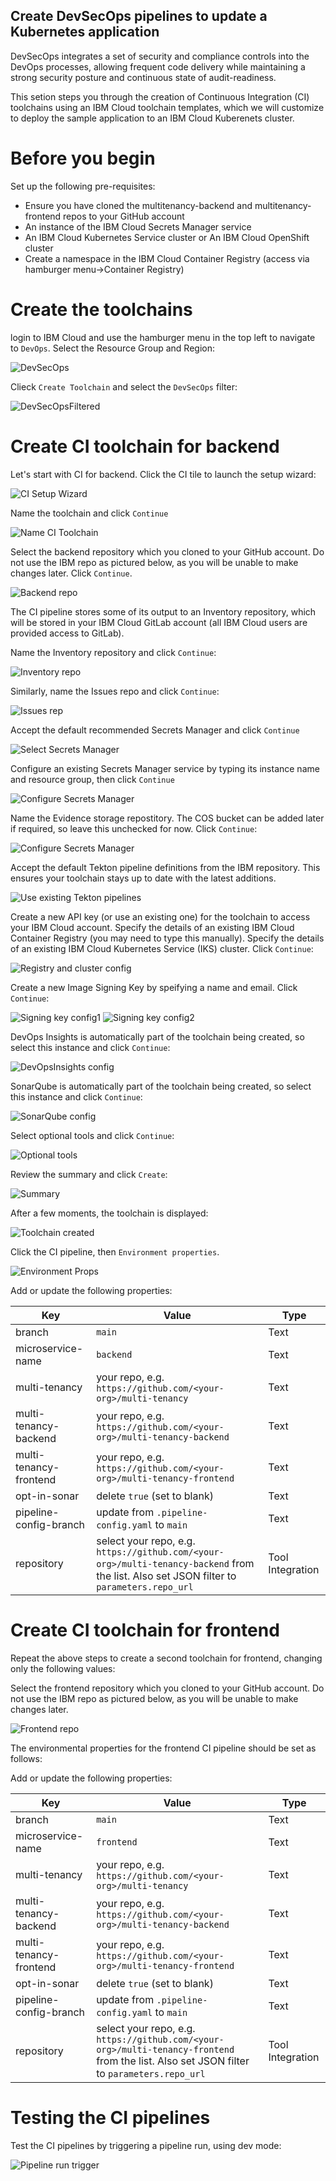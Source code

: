 ## Create DevSecOps pipelines to update a Kubernetes application 

DevSecOps integrates a set of security and compliance controls into the DevOps processes, allowing frequent code delivery while maintaining a strong security posture and continuous state of audit-readiness.

This setion steps you through the creation of Continuous Integration (CI) toolchains using an IBM Cloud toolchain templates, which we will customize to deploy the sample application to an IBM Cloud Kuberenets cluster.

# Before you begin

Set up the following pre-requisites:

- Ensure you have cloned the multitenancy-backend and multitenancy-frontend repos to your GitHub account
- An instance of the IBM Cloud Secrets Manager service
- An IBM Cloud Kubernetes Service cluster or An IBM Cloud OpenShift cluster
- Create a namespace in the IBM Cloud Container Registry (access via hamburger menu->Container Registry)

# Create the toolchains

login to IBM Cloud and use the hamburger menu in the top left to navigate to `DevOps`.  Select the Resource Group and Region:

![DevSecOps](/documentation/images/k8s/1-devOpsSelectRegion.png)

Clieck `Create Toolchain` and select the `DevSecOps` filter:

![DevSecOpsFiltered](/documentation/images/k8s/2-filterToDevSecOpsToolchains.png)


# Create CI toolchain for backend

Let's start with CI for backend.  Click the CI tile to launch the setup wizard:

![CI Setup Wizard](/documentation/images/k8s/3-cISetupWizard.png)

Name the toolchain and click `Continue`

![Name CI Toolchain](/documentation/images/k8s/4-nameCiToolchain.png)

Select the backend repository which you cloned to your GitHub account.  Do not use the IBM repo as pictured below, as you will be unable to make changes later.  Click `Continue`.

![Backend repo](/documentation/images/k8s/5-bringYourOwnAppCiBackend.png)

The CI pipeline stores some of its output to an Inventory repository, which will be stored in your IBM Cloud GitLab account (all IBM Cloud users are provided access to GitLab).

Name the Inventory repository and click `Continue`:

![Inventory repo](/documentation/images/k8s/6-createInventoryRepocIBackend.png)

Similarly, name the Issues repo and click `Continue`:

![Issues rep](/documentation/images/k8s/7-createIssuesRepocIBackend.png)

Accept the default recommended Secrets Manager and click `Continue`

![Select Secrets Manager](/documentation/images/k8s/8-createSecretsManager.png)

Configure an existing Secrets Manager service by typing its instance name and resource group, then click `Continue`

![Configure Secrets Manager](/documentation/images/k8s/9-configureSecretsManager.png)

Name the Evidence storage repostitory.  The COS bucket can be added later if required, so leave this unchecked for now.  Click `Continue`:

![Configure Secrets Manager](/documentation/images/k8s/10-configureEvidenceStorage.png)

Accept the default Tekton pipeline definitions from the IBM repository.  This ensures your toolchain stays up to date with the latest additions.

![Use existing Tekton pipelines](/documentation/images/k8s/11-useExistingTektonPipelines.png)

Create a new API key (or use an existing one) for the toolchain to access your IBM Cloud account.  Specify the details of an existing IBM Cloud Container Registry (you may need to type this manually).  Specify the details of an existing IBM Cloud Kubernetes Service (IKS) cluster.  Click `Continue`:

![Registry and cluster config](/documentation/images/k8s/12-deploymentTarget.png)

Create a new Image Signing Key by speifying a name and email.  Click `Continue`:

![Signing key config1](/documentation/images/k8s/13-signingKey1.png)
![Signing key config2](/documentation/images/k8s/14-signingKey2.png)

DevOps Insights is automatically part of the toolchain being created, so select this instance and click `Continue`:

![DevOpsInsights config](/documentation/images/k8s/15-devOpsInsights.png)

SonarQube is automatically part of the toolchain being created, so select this instance and click `Continue`:

![SonarQube config](/documentation/images/k8s/16-sonarQube.png)

Select optional tools and click `Continue`:

![Optional tools](/documentation/images/k8s/17-optionalTools.png)

Review the summary and click `Create`:

![Summary](/documentation/images/k8s/18-summary.png)

After a few moments, the toolchain is displayed:

![Toolchain created](/documentation/images/k8s/18-toolchainCreated.png)

Click the CI pipeline, then `Environment properties`.  

![Environment Props](/documentation/images/k8s/19-environmentProps.png)

Add or update the following properties:

| Key  | Value | Type |
| ------------- | ------------- | ------------- |
| branch  | `main`  | Text |
| microservice-name  | `backend` | Text |
| multi-tenancy  | your repo, e.g. `https://github.com/<your-org>/multi-tenancy`  | Text |
| multi-tenancy-backend  | your repo, e.g. `https://github.com/<your-org>/multi-tenancy-backend`  | Text |
| multi-tenancy-frontend  | your repo, e.g. `https://github.com/<your-org>/multi-tenancy-frontend`  | Text |
| opt-in-sonar  | delete `true` (set to blank)  | Text |
| pipeline-config-branch | update from `.pipeline-config.yaml` to `main`  | Text |
| repository | select your repo, e.g. `https://github.com/<your-org>/multi-tenancy-backend` from the list.  Also set JSON filter to `parameters.repo_url`  | Tool Integration |

# Create CI toolchain for frontend

Repeat the above steps to create a second toolchain for frontend, changing only the following values:

Select the frontend repository which you cloned to your GitHub account.  Do not use the IBM repo as pictured below, as you will be unable to make changes later.

![Frontend repo](/documentation/images/k8s/21-bringYourOwnAppCiFrontend.png)

The environmental properties for the frontend CI pipeline should be set as follows:

Add or update the following properties:

| Key  | Value | Type |
| ------------- | ------------- | ------------- |
| branch  | `main`  | Text |
| microservice-name  | `frontend` | Text |
| multi-tenancy  | your repo, e.g. `https://github.com/<your-org>/multi-tenancy`  | Text |
| multi-tenancy-backend  | your repo, e.g. `https://github.com/<your-org>/multi-tenancy-backend`  | Text |
| multi-tenancy-frontend  | your repo, e.g. `https://github.com/<your-org>/multi-tenancy-frontend`  | Text |
| opt-in-sonar  | delete `true` (set to blank)  | Text |
| pipeline-config-branch | update from `.pipeline-config.yaml` to `main`  | Text |
| repository | select your repo, e.g. `https://github.com/<your-org>/multi-tenancy-frontend` from the list.  Also set JSON filter to `parameters.repo_url`  | Tool Integration |

# Testing the CI pipelines

Test the CI pipelines by triggering a pipeline run, using dev mode:

![Pipeline run trigger](/documentation/images/k8s/19-environmentProps.png)
